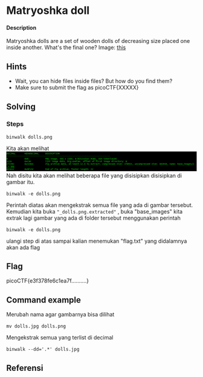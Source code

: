 # Matryoshka doll
#### Description

Matryoshka dolls are a set of wooden dolls of decreasing size placed one inside another. What's the final one? Image: [this](https://mercury.picoctf.net/static/5ef2e9103d55972d975437f68175b9ab/dolls.jpg)
## Hints
- Wait, you can hide files inside files? But how do you find them?
- Make sure to submit the flag as picoCTF{XXXXX}
## Solving
### Steps
```
binwalk dolls.png 
```
Kita akan melihat
![](Screenshot%20from%202021-12-28%2017-22-51.png)
Nah disitu kita akan melihat beberapa file yang disisipkan disisipkan di gambar itu.
```
binwalk -e dolls.png
```
Perintah diatas akan mengekstrak semua file yang ada di gambar tersebut. Kemudian kita buka <code>"_dolls.png.extracted"</code> , buka "base_images" kita extrak lagi gambar yang ada di folder tersebut menggunakan perintah
```
binwalk -e dolls.png
```
ulangi step di atas sampai kalian menemukan "flag.txt" yang didalamnya akan ada flag
## Flag
picoCTF{e3f378fe6c1ea7f..........}
## Command example
Merubah nama agar gambarnya bisa dilihat
```
mv dolls.jpg dolls.png
```
Mengekstrak semua yang terlist di decimal
```
binwalk --dd='.*' dolls.jpg
```
## Referensi
